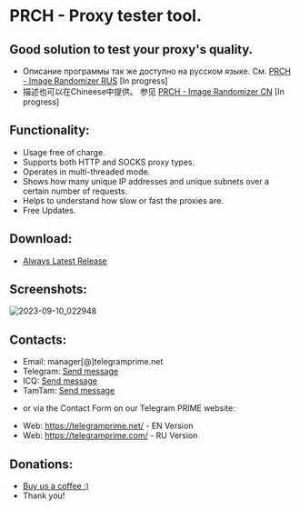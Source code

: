 # PRCH - Proxy tester tool.
## Good solution to test your proxy's quality.
 
 * Описание программы так же доступно на русском языке. См. [PRCH - Image Randomizer RUS](https://github.com/telegram-prime/proxy-tester-RU)  [In progress]
 * 描述也可以在Chineese中提供。 参见 [PRCH - Image Randomizer CN](https://github.com/telegram-prime/proxy-tester-CN)  [In progress]

## Functionality:
 - Usage free of charge.
 - Supports both HTTP and SOCKS proxy types.
 - Operates in multi-threaded mode.
 - Shows how many unique IP addresses and unique subnets over a certain number of requests.
 - Helps to understand how slow or fast the proxies are.
 - Free Updates.


## Download:
 - [Always Latest Release](https://github.com/telegram-prime/proxy-tester/releases/latest)


## Screenshots:

![2023-09-10_022948](https://github.com/telegram-prime/proxy-tester/assets/94137664/897025fc-324d-466e-a21e-487d8570755c)


##  Contacts:
- Email:    manager[@]telegramprime.net
- Telegram: [Send message](https://telegramprime.com/telegram-contact)
- ICQ:      [Send message](https://telegramprime.com/icq-contact)
- TamTam:   [Send message](https://telegramprime.com/tamtam-contact)

* or via the Contact Form on our Telegram PRIME website:
- Wеb: https://telegramprime.net/ - EN Version
- Wеb: https://telegramprime.com/ - RU Version


## Donations:
* [Buy us a coffee :)](https://nowpayments.io/donation/telegramprime)
* Thank you!




